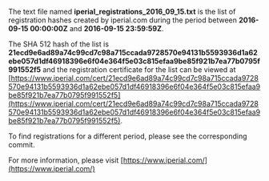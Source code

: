 The text file named **iperial_registrations_2016_09_15.txt** is the list of registration hashes created by iperial.com during the period between **2016-09-15 00:00:00Z** and **2016-09-15 23:59:59Z**.

The SHA 512 hash of the list is **21ecd9e6ad89a74c99cd7c98a715ccada9728570e94131b5593936d1a62ebe057d1df46918396e6f04e364f5e03c815efaa9be85f921b7ea77b0795f991552f5** and the registration certificate for the list can be viewed at [https://www.iperial.com/cert/21ecd9e6ad89a74c99cd7c98a715ccada9728570e94131b5593936d1a62ebe057d1df46918396e6f04e364f5e03c815efaa9be85f921b7ea77b0795f991552f5](https://www.iperial.com/cert/21ecd9e6ad89a74c99cd7c98a715ccada9728570e94131b5593936d1a62ebe057d1df46918396e6f04e364f5e03c815efaa9be85f921b7ea77b0795f991552f5).

To find registrations for a different period, please see the corresponding commit.

For more information, please visit [https://www.iperial.com/](https://www.iperial.com/)
